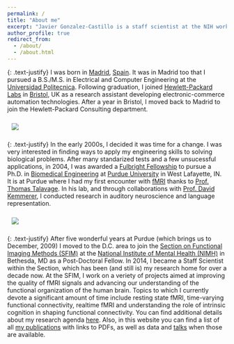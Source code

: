 ```yaml
---
permalink: /
title: "About me"
excerpt: "Javier Gonzalez-Castillo is a staff scientist at the NIH working on fMRI methods and neuroscience"
author_profile: true
redirect_from: 
  - /about/
  - /about.html
---
```


{: .text-justify}
I was born in [Madrid](https://en.wikipedia.org/wiki/Madrid), [Spain](https://en.wikipedia.org/wiki/Spain). It was in Madrid too that I pursued a B.S./M.S. in Electrical and Computer Engineering at the [Universidad Politecnica](https://www.upm.es). Following graduation, I joined [Hewlett-Packard Labs](https://hpl.hp.com) in [Bristol](https://en.wikipedia.org/wiki/Bristol), UK as a research assistant developing electronic-commerce automation technologies. After a year in Bristol, I moved back to Madrid to join the Hewlett-Packard Consulting department.

<img align="center" src="https://javiergcas.github.io/files/about_me/about_me_cities_small.png" style="padding: 10px">

{: .text-justify}
In the early 2000s, I decided it was time for a change. I was very interested in finding ways to apply my engineering skills to solving biological problems. After many standarized tests and a few unsucessful applications, in 2004, I was awarded a [Fulbright Fellowship](https://us.fulbrightonline.org/) to pursue a Ph.D. in [Biomedical Engineering](https://engineering.purdue.edu/BME) at [Purdue University](https://www.purdue.edu) in West Lafayette, IN. It is at Purdue where I had my first encounter with [fMRI](https://en.wikipedia.org/wiki/Functional_magnetic_resonance_imaging) thanks to [Prof. Thomas Talavage](https://ceas.uc.edu/academics/departments/biomedical-engineering/people.html). In his lab, and through collaborations with [Prof. David Kemmerer](https://www.purdue.edu/hhs/slhs/directory/faculty/kemmerer_david.html), I conducted research in auditory neuroscience and language representation. 

<img align="center" src="https://javiergcas.github.io/files/about_me/about_me_workplaces_small.png" style="padding: 10px">

{: .text-justify}
After five wonderful years at Purdue (which brings us to December, 2009) I moved to the D.C. area to join the [Section on Functional Imaging Methods (SFIM)](https://fim.nimh.nih.gov/) at the [National Institute of Mental Health (NIMH)](https://www.nimh.nih.gov/) in Bethesda, MD as a Post-Doctoral Fellow. In 2014, I became a Staff Scientist within the Section, which has been (and still is) my research home for over a decade now. At the SFIM, I work on a veriety of projects aimed at improving the quality of fMRI signals and advancing our understanding of the functional organization of the human brain. Topics to which I currently devote a significant amount of time include resting state fMRI, time-varying functional connectivity, realtime fMRI and understanding the role of intrinsic cognition in shaping functional connectivity. You can find additional details about my research agenda [here](https://javiergcas.github.io/research/). Also, in this website you can find a list of all [my publications](https://javiergcas.github.io/publications/) with links to PDFs, as well as data and [talks](https://javiergcas.github.io/talks/) when those are available. 